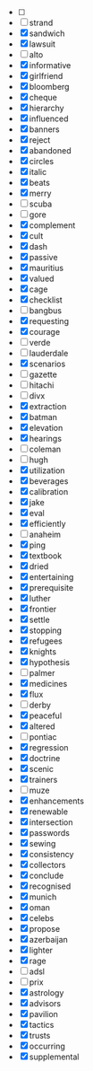 - [ ] 
- [ ] strand
- [x] sandwich
- [x] lawsuit
- [ ] alto
- [x] informative
- [x] girlfriend
- [x] bloomberg
- [x] cheque
- [x] hierarchy
- [x] influenced
- [x] banners
- [x] reject
- [x] abandoned
- [x] circles
- [x] italic
- [x] beats
- [x] merry
- [ ] scuba
- [ ] gore
- [x] complement
- [x] cult
- [x] dash
- [x] passive
- [x] mauritius
- [x] valued
- [x] cage
- [x] checklist
- [ ] bangbus
- [x] requesting
- [x] courage
- [ ] verde
- [ ] lauderdale
- [x] scenarios
- [ ] gazette
- [ ] hitachi
- [ ] divx
- [x] extraction
- [x] batman
- [x] elevation
- [x] hearings
- [ ] coleman
- [ ] hugh
- [x] utilization
- [x] beverages
- [x] calibration
- [x] jake
- [x] eval
- [x] efficiently
- [ ] anaheim
- [x] ping
- [x] textbook
- [x] dried
- [x] entertaining
- [x] prerequisite
- [x] luther
- [x] frontier
- [x] settle
- [x] stopping
- [x] refugees
- [x] knights
- [x] hypothesis
- [ ] palmer
- [x] medicines
- [x] flux
- [ ] derby
- [x] peaceful
- [x] altered
- [ ] pontiac
- [x] regression
- [x] doctrine
- [x] scenic
- [x] trainers
- [ ] muze
- [x] enhancements
- [x] renewable
- [x] intersection
- [x] passwords
- [x] sewing
- [x] consistency
- [x] collectors
- [x] conclude
- [x] recognised
- [x] munich
- [x] oman
- [x] celebs
- [x] propose
- [x] azerbaijan
- [x] lighter
- [x] rage
- [ ] adsl
- [ ] prix
- [x] astrology
- [x] advisors
- [x] pavilion
- [x] tactics
- [x] trusts
- [x] occurring
- [x] supplemental
